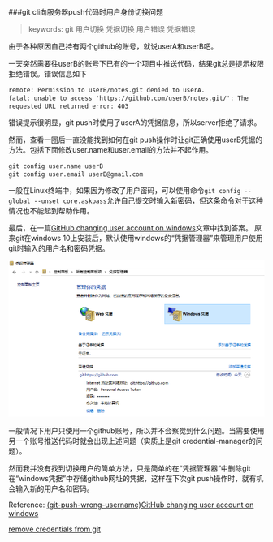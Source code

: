 ###git cli向服务器push代码时用户身份切换问题

>keywords: git 用户切换 凭据切换 用户错误 凭据错误

由于各种原因自己持有两个github的账号，就说userA和userB吧。

一天突然需要往userB的账号下已有的一个项目中推送代码，结果git总是提示权限拒绝错误。错误信息如下

```
remote: Permission to userB/notes.git denied to userA.
fatal: unable to access 'https://github.com/userB/notes.git/': The requested URL returned error: 403
```

错误提示很明显，git push时使用了userA的凭据信息，所以server拒绝了请求。

然而，查看一圈后一直没能找到如何在git push操作时让git正确使用userB凭据的方法。包括下面修改user.name和user.email的方法并不起作用。

```
git config user.name userB
git config user.email userB@gmail.com
```

一般在Linux终端中，如果因为修改了用户密码，可以使用命令`git config --global --unset core.askpass`允许自己提交时输入新密码，但这条命令对于这种情况也不能起到帮助作用。

最后，在一篇[GitHub changing user account on windows](https://nirklars.wordpress.com/tag/git-push-wrong-username/)文章中找到答案。
原来git在windows 10上安装后，默认使用windows的“凭据管理器”来管理用户使用git时输入的用户名和密码凭据。

<img src="git_img/CredentialManager.png" />

一般情况下用户只使用一个github账号，所以并不会察觉到什么问题。当需要使用另一个账号推送代码时就会出现上述问题（实质上是git credential-manager的问题）。

然而我并没有找到切换用户的简单方法，只是简单的在“凭据管理器”中删除git在“windows凭据”中存储github网址的凭据，这样在下次git push操作时，就有机会输入新的用户名和密码。


Reference:
[(git-push-wrong-username)GitHub changing user account on windows](https://nirklars.wordpress.com/tag/git-push-wrong-username/)

[remove credentials from git](http://stackoverflow.com/questions/15381198/remove-credentials-from-git)